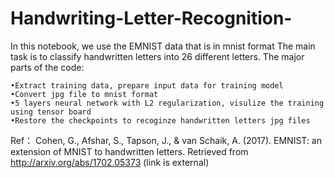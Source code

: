 # Handwriting-Letter-Recognition-
In this notebook, we use the EMNIST data that is in mnist format The main task is to classify handwritten letters into 26 different letters. The major parts of the code:

	•Extract training data, prepare input data for training model
	•Convert jpg file to mnist format
 	•5 layers neural network with L2 regularization, visulize the training using tensor board
 	•Restore the checkpoints to recoginze handwritten letters jpg files
Ref：
	Cohen, G., Afshar, S., Tapson, J., & van Schaik, A. (2017). EMNIST: an extension of MNIST to handwritten letters. Retrieved from 	 http://arxiv.org/abs/1702.05373 (link is external)
